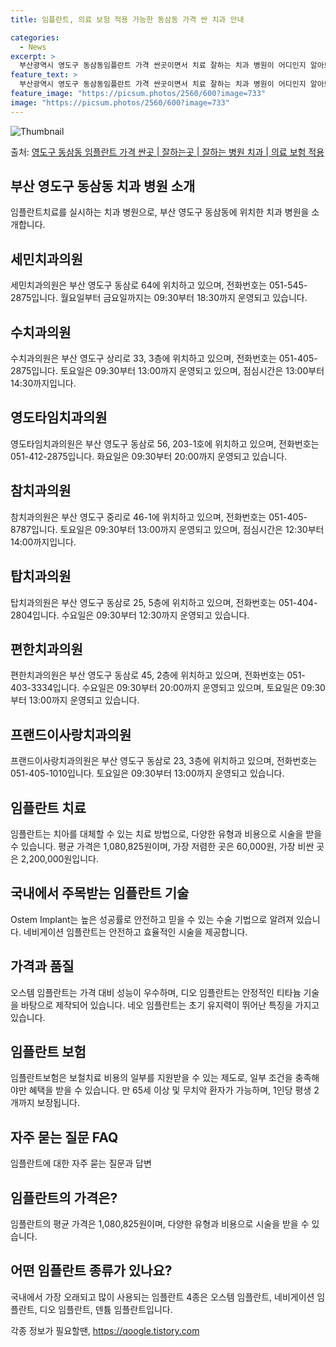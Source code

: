 ```yaml
---
title: 임플란트, 의료 보험 적용 가능한 동삼동 가격 싼 치과 안내

categories:
  - News
excerpt: >
  부산광역시 영도구 동삼동임플란트 가격 싼곳이면서 치료 잘하는 치과 병원이 어디인지 알아보도록 하겠습니다. 부산광역시 영도구 동삼동에 위치한 세민치과의원 수치과의원 영도타임치과의원 참치과의원 탑치과의원 편한치과의원 프랜드이사랑치과의원 순서대로 안내 드리며, 임플란트 치료시 신경써야 할 부분 또한 같이 공유 드리겠습니다.2024년 임플란트 가격 살펴보기 👈 클릭임플란트 평균 가격세민치과의원표 내에 있는 전화 번호를 클릭 하시면 세민치과의원로 바로 전화 연결 됩니다.분류주소전화번호치과의원부산광역시 영도구 동삼로 64 (동삼동, 농협중앙회)📞051-545-2875로 전화하기세민치과의원 위치 확인하기 👈 클릭요일운영시간월요일09:30~18:30화요일09:30~18:30수요일09:3..
feature_text: >
  부산광역시 영도구 동삼동임플란트 가격 싼곳이면서 치료 잘하는 치과 병원이 어디인지 알아보도록 하겠습니다. 부산광역시 영도구 동삼동에 위치한 세민치과의원 수치과의원 영도타임치과의원 참치과의원 탑치과의원 편한치과의원 프랜드이사랑치과의원 순서대로 안내 드리며, 임플란트 치료시 신경써야 할 부분 또한 같이 공유 드리겠습니다.2024년 임플란트 가격 살펴보기 👈 클릭임플란트 평균 가격세민치과의원표 내에 있는 전화 번호를 클릭 하시면 세민치과의원로 바로 전화 연결 됩니다.분류주소전화번호치과의원부산광역시 영도구 동삼로 64 (동삼동, 농협중앙회)📞051-545-2875로 전화하기세민치과의원 위치 확인하기 👈 클릭요일운영시간월요일09:30~18:30화요일09:30~18:30수요일09:3..
feature_image: "https://picsum.photos/2560/600?image=733"
image: "https://picsum.photos/2560/600?image=733"
---
```


![Thumbnail](https://img1.daumcdn.net/thumb/R800x0/?scode=mtistory2&fname=https%3A%2F%2Fblog.kakaocdn.net%2Fdn%2FSUAH0%2FbtsGYlv5EFi%2FKKIDS5zskGjb5otOyVUqJ0%2Fimg.webp)

<p>출처: <a href="https://qoogle.tistory.com/6613" rel="dofollow">영도구 동삼동 임플란트 가격 싼곳 | 잘하는곳 | 잘하는 병원 치과 | 의료 보험 적용</a> </p>

## 부산 영도구 동삼동 치과 병원 소개

임플란트치료를 실시하는 치과 병원으로, 부산 영도구 동삼동에 위치한 치과 병원을 소개합니다.

## 세민치과의원

세민치과의원은 부산 영도구 동삼로 64에 위치하고 있으며, 전화번호는 051-545-2875입니다. 월요일부터 금요일까지는 09:30부터
18:30까지 운영되고 있습니다.

## 수치과의원

수치과의원은 부산 영도구 상리로 33, 3층에 위치하고 있으며, 전화번호는 051-405-2875입니다. 토요일은 09:30부터
13:00까지 운영되고 있으며, 점심시간은 13:00부터 14:30까지입니다.

## 영도타임치과의원

영도타임치과의원은 부산 영도구 동삼로 56, 203-1호에 위치하고 있으며, 전화번호는 051-412-2875입니다. 화요일은 09:30부터
20:00까지 운영되고 있습니다.

## 참치과의원

참치과의원은 부산 영도구 중리로 46-1에 위치하고 있으며, 전화번호는 051-405-8787입니다. 토요일은 09:30부터 13:00까지
운영되고 있으며, 점심시간은 12:30부터 14:00까지입니다.

## 탑치과의원

탑치과의원은 부산 영도구 동삼로 25, 5층에 위치하고 있으며, 전화번호는 051-404-2804입니다. 수요일은 09:30부터
12:30까지 운영되고 있습니다.

## 편한치과의원

편한치과의원은 부산 영도구 동삼로 45, 2층에 위치하고 있으며, 전화번호는 051-403-3334입니다. 수요일은 09:30부터
20:00까지 운영되고 있으며, 토요일은 09:30부터 13:00까지 운영되고 있습니다.

## 프랜드이사랑치과의원

프랜드이사랑치과의원은 부산 영도구 동삼로 23, 3층에 위치하고 있으며, 전화번호는 051-405-1010입니다. 토요일은 09:30부터
13:00까지 운영되고 있습니다.

## 임플란트 치료

임플란트는 치아를 대체할 수 있는 치료 방법으로, 다양한 유형과 비용으로 시술을 받을 수 있습니다. 평균 가격은 1,080,825원이며,
가장 저렴한 곳은 60,000원, 가장 비싼 곳은 2,200,000원입니다.

## 국내에서 주목받는 임플란트 기술

Ostem Implant는 높은 성공률로 안전하고 믿을 수 있는 수술 기법으로 알려져 있습니다. 네비게이션 임플란트는 안전하고 효율적인
시술을 제공합니다.

## 가격과 품질

오스템 임플란트는 가격 대비 성능이 우수하며, 디오 임플란트는 안정적인 티타늄 기술을 바탕으로 제작되어 있습니다. 네오 임플란트는 초기
유지력이 뛰어난 특징을 가지고 있습니다.

## 임플란트 보험

임플란트보험은 보철치료 비용의 일부를 지원받을 수 있는 제도로, 일부 조건을 충족해야만 혜택을 받을 수 있습니다. 만 65세 이상 및 무치악
환자가 가능하며, 1인당 평생 2개까지 보장됩니다.

## 자주 묻는 질문 FAQ

임플란트에 대한 자주 묻는 질문과 답변

## 임플란트의 가격은?

임플란트의 평균 가격은 1,080,825원이며, 다양한 유형과 비용으로 시술을 받을 수 있습니다.

## 어떤 임플란트 종류가 있나요?

국내에서 가장 오래되고 많이 사용되는 임플란트 4종은 오스템 임플란트, 네비게이션 임플란트, 디오 임플란트, 덴튬 임플란트입니다.

 

각종 정보가 필요할땐, <a href="https://qoogle.tistory.com" rel="dofollow">https://qoogle.tistory.com</a>



